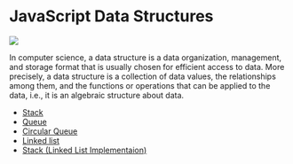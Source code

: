 # JavaScript Data Structures


<img src ="https://res.cloudinary.com/practicaldev/image/fetch/s--UvDhTF7y--/c_imagga_scale,f_auto,fl_progressive,h_420,q_auto,w_1000/https://dev-to-uploads.s3.amazonaws.com/uploads/articles/c3h8gimwa9at857tpo7z.png"/>


In computer science, a data structure is a data organization, management, and storage format that is usually chosen for efficient access to data. More precisely, a data structure is a collection of data values, the relationships among them, and the functions or operations that can be applied to the data, i.e., it is an algebraic structure about data.


- [Stack](https://github.com/Abdelrahmankhaled12/Data-Structures/tree/main/Stack)
- [Queue](https://github.com/Abdelrahmankhaled12/Data-Structures/tree/main/Queue)
- [Circular Queue](https://github.com/Abdelrahmankhaled12/Data-Structures/tree/main/Circular%20Queue)
- [Linked list](https://github.com/Abdelrahmankhaled12/Data-Structures/tree/main/Linked%20list)
- [Stack (Linked List Implementaion)](https://github.com/Abdelrahmankhaled12/Data-Structures/tree/main/Stack%20(Linked%20List%20Implementaion))

